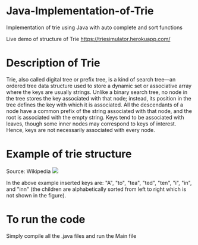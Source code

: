 # Java-Implementation-of-Trie
Implementation of trie using Java with auto complete and sort functions

Live demo of structure of Trie https://triesimulator.herokuapp.com/


# Description of Trie
Trie, also called digital tree or prefix tree, is a kind of search tree—an ordered tree data structure used to store a dynamic set or associative array where the keys are usually strings. Unlike a binary search tree, no node in the tree stores the key associated with that node; instead, its position in the tree defines the key with which it is associated. All the descendants of a node have a common prefix of the string associated with that node, and the root is associated with the empty string. Keys tend to be associated with leaves, though some inner nodes may correspond to keys of interest. Hence, keys are not necessarily associated with every node.

# Example of trie structure
Source: Wikipedia
<img src="https://upload.wikimedia.org/wikipedia/commons/b/be/Trie_example.svg">

In the above example inserted keys are: "A", "to", "tea", "ted", "ten", "i", "in", and "inn" (the children are alphabetically sorted from left to right which is not shown in the figure).

# To run the code
Simply compile all the .java files and run the Main file
